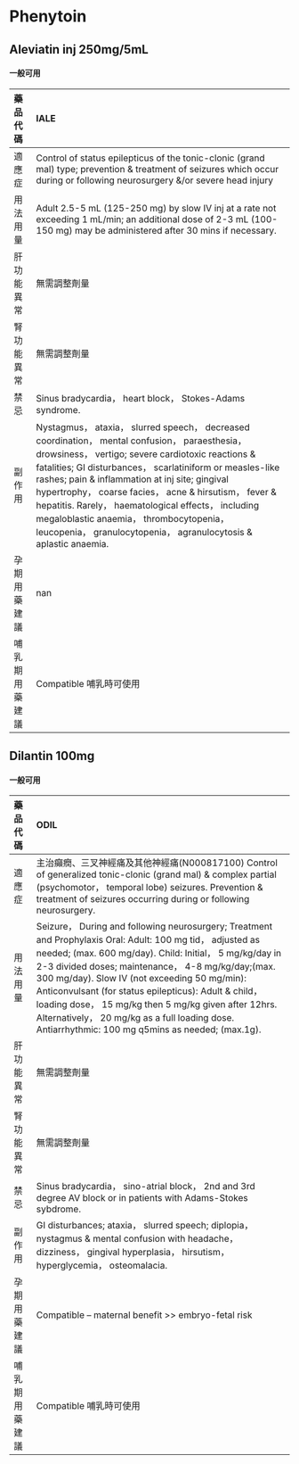 # Phenytoin

## Aleviatin inj 250mg/5mL

#### 一般可用

| 藥品代碼       | IALE                                                                                                                                                                                                                                                                                                                                                                                                                                                                                                |
|:---------------|:----------------------------------------------------------------------------------------------------------------------------------------------------------------------------------------------------------------------------------------------------------------------------------------------------------------------------------------------------------------------------------------------------------------------------------------------------------------------------------------------------|
| 適應症         | Control of status epilepticus of the tonic-clonic (grand mal) type; prevention & treatment of seizures which occur during or following neurosurgery &/or severe head injury                                                                                                                                                                                                                                                                                                                         |
| 用法用量       | Adult 2.5-5 mL (125-250 mg) by slow IV inj at a rate not exceeding 1 mL/min; an additional dose of 2-3 mL (100-150 mg) may be administered after 30 mins if necessary.                                                                                                                                                                                                                                                                                                                              |
| 肝功能異常     | 無需調整劑量                                                                                                                                                                                                                                                                                                                                                                                                                                                                                        |
| 腎功能異常     | 無需調整劑量                                                                                                                                                                                                                                                                                                                                                                                                                                                                                        |
| 禁忌           | Sinus bradycardia， heart block， Stokes-Adams syndrome.                                                                                                                                                                                                                                                                                                                                                                                                                                            |
| 副作用         | Nystagmus， ataxia， slurred speech， decreased coordination， mental confusion， paraesthesia， drowsiness， vertigo; severe cardiotoxic reactions & fatalities; GI disturbances， scarlatiniform or measles-like rashes; pain & inflammation at inj site; gingival hypertrophy， coarse facies， acne & hirsutism， fever & hepatitis. Rarely， haematological effects， including megaloblastic anaemia， thrombocytopenia， leucopenia， granulocytopenia， agranulocytosis & aplastic anaemia. |
| 孕期用藥建議   | nan                                                                                                                                                                                                                                                                                                                                                                                                                                                                                                 |
| 哺乳期用藥建議 | Compatible 哺乳時可使用                                                                                                                                                                                                                                                                                                                                                                                                                                                                             |

## Dilantin 100mg

#### 一般可用

| 藥品代碼       | ODIL                                                                                                                                                                                                                                                                                                                                                                                                                                                                                              |
|:---------------|:--------------------------------------------------------------------------------------------------------------------------------------------------------------------------------------------------------------------------------------------------------------------------------------------------------------------------------------------------------------------------------------------------------------------------------------------------------------------------------------------------|
| 適應症         | 主治癲癇、三叉神經痛及其他神經痛(N000817100) Control of generalized tonic-clonic (grand mal) & complex partial (psychomotor， temporal lobe) seizures. Prevention & treatment of seizures occurring during or following neurosurgery.                                                                                                                                                                                                                                                             |
| 用法用量       | Seizure， During and following neurosurgery; Treatment and Prophylaxis Oral: Adult: 100 mg tid， adjusted as needed; (max. 600 mg/day). Child: Initial， 5 mg/kg/day in 2-3 divided doses; maintenance， 4-8 mg/kg/day;(max. 300 mg/day). Slow IV (not exceeding 50 mg/min): Anticonvulsant (for status epilepticus): Adult & child， loading dose， 15 mg/kg then 5 mg/kg given after 12hrs. Alternatively， 20 mg/kg as a full loading dose. Antiarrhythmic: 100 mg q5mins as needed; (max.1g). |
| 肝功能異常     | 無需調整劑量                                                                                                                                                                                                                                                                                                                                                                                                                                                                                      |
| 腎功能異常     | 無需調整劑量                                                                                                                                                                                                                                                                                                                                                                                                                                                                                      |
| 禁忌           | Sinus bradycardia， sino-atrial block， 2nd and 3rd degree AV block or in patients with Adams-Stokes sybdrome.                                                                                                                                                                                                                                                                                                                                                                                    |
| 副作用         | GI disturbances; ataxia， slurred speech; diplopia， nystagmus & mental confusion with headache， dizziness， gingival hyperplasia， hirsutism， hyperglycemia， osteomalacia.                                                                                                                                                                                                                                                                                                                    |
| 孕期用藥建議   | Compatible – maternal benefit >> embryo-fetal risk                                                                                                                                                                                                                                                                                                                                                                                                                                                |
| 哺乳期用藥建議 | Compatible 哺乳時可使用                                                                                                                                                                                                                                                                                                                                                                                                                                                                           |

